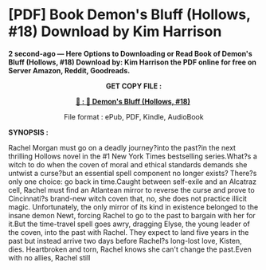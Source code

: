 # [PDF] Book Demon's Bluff (Hollows, #18) Download by Kim Harrison

<p><strong>2 second-ago &mdash; Here Options to Downloading or Read Book of Demon's Bluff (Hollows, #18) Download by: Kim Harrison the PDF online for free on Server Amazon, Reddit, Goodreads.</strong></p>
<p style="text-align: center;"><strong>GET COPY FILE :</strong></p>
<p style="text-align: center;"><strong><a href="https://us.ebookarea.xyz/?book=205804793-demon-s-bluff" target="_blank" rel="noopener">📢 : 🔗 Demon's Bluff (Hollows, #18)</a>&nbsp;</strong></p>
<p style="text-align: center;">File format : ePub, PDF, Kindle, AudioBook</p>
<p><strong>SYNOPSIS :</strong></p>
<p>Rachel Morgan must go on a deadly journey?into the past?in the next thrilling Hollows novel in the #1 New York Times bestselling series.What?s a witch to do when the coven of moral and ethical standards demands she untwist a curse?but an essential spell component no longer exists? There?s only one choice: go back in time.Caught between self-exile and an Alcatraz cell, Rachel must find an Atlantean mirror to reverse the curse and prove to Cincinnati?s brand-new witch coven that, no, she does not practice illicit magic. Unfortunately, the only mirror of its kind in existence belonged to the insane demon Newt, forcing Rachel to go to the past to bargain with her for it.But the time-travel spell goes awry, dragging Elyse, the young leader of the coven, into the past with Rachel. They expect to land five years in the past but instead arrive two days before Rachel?s long-lost love, Kisten, dies. Heartbroken and torn, Rachel knows she can't change the past.Even with no allies, Rachel still</p>

